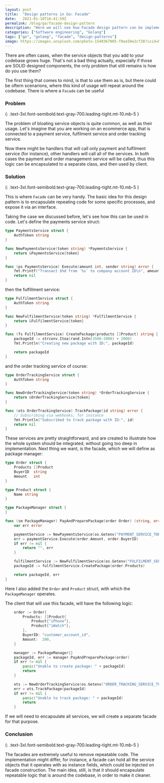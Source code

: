 ```yaml
---
layout: post
title:  "Design patterns in Go: Facade"
date:   2021-01-10T16:41:59Z
permalink: /blog/go/facade-design-pattern
description: "Here we will see how Facade design pattern can be implemented and used for solving real world problem"
categories: ["Software engineering", "Golang"]
tags: ["go", "golang", "facade", "design-patterns"]
image: https://images.unsplash.com/photo-1549367805-f0ae50e2cf38?ixid=MXwxMjA3fDB8MHxwaG90by1wYWdlfHx8fGVufDB8fHw%3D&ixlib=rb-1.2.1&auto=format&fit=crop&w=1850&h=750&q=80
---
```



There are often cases, when the service objects that you add to your codebase grows huge. That's not a bad thing actually, especially if those are SOLID designed components, the only problem that still remains is how do you use them? 

The first thing that comes to mind, is that to use them as is, but there could be oftern scenarions, where this kind of usage will repeat around the codebase. There is where a `Facade` can be useful

### Problem
{: .text-3xl.font-semibold.text-gray-700.leading-tight.mt-10.mb-5 }

The problem of bloating service objects is quite common, as well as their usage. Let's imagine that you are working on an ecommerce app, that is connected to a payment service, fulfilment service and order tracking service. 

Now there might be handlers that will call only payment and fulfilment service (for instance), other handlers will call all of the services. In both cases the payment and order management service will be called, thus this logic can be encapsulated to a separate class, and then used by client.

### Solution
{: .text-3xl.font-semibold.text-gray-700.leading-tight.mt-10.mb-5 }


This is where `Facade` can be very handy. The basic idea for this design pattern is to encapsulate repeating code for some specific processes, and expose it via an interface.

Taking the case we discussed before, let's see how this can be used in code. Let's define the payments service struct:

```go
type PaymentsService struct {
	AuthToken string
}

func NewPaymentsService(token string) *PaymentsService {
	return &PaymentsService{token}
}

func (ps PaymentsService) Execute(amount int, sender string) error {
	fmt.Printf("Transact $%d from `%s` to company account ID\n", amount, sender)
	return nil
}
```

then the fulfillment service:

```go
type FulfilmentService struct {
	AuthToken string
}

func NewFulfilmentService(token string) *FulfilmentService {
	return &FulfilmentService{token}
}

func (fs FulfilmentService) CreatePackage(products []Product) string {
	packageId := strconv.Itoa(rand.Intn(3500-2000) + 2000)
	fmt.Println("Creating new package with ID:", packageId)

	return packageId
}
```

and the order tracking service of course:

```go
type OrderTrackingService struct {
	AuthToken string
}

func NewOrderTrackingService(token string) *OrderTrackingService {
	return &OrderTrackingService{token}
}

func (ots OrderTrackingService) TrackPackage(id string) error {
	// Subscribing via webhooks, for instance
	fmt.Println("Subscribed to track package with ID:", id)
	return nil
}
```


These services are pretty straightforward, and are created to illustrate how the whole system should be integrated, without going too deep in implementation. Next thing we want, is the facade, which we will define as package manager:

```go
type Order struct {
	Products []Product
	BuyerID  string
	Amount   int
}

type Product struct {
	Name string
}

type PackageManager struct {
}

func (sm PackageManager) PayAndPreparePackage(order Order) (string, error) {
	var err error

	paymentService := NewPaymentsService(os.Getenv("PAYMENT_SERVICE_TOKEN"))
	err = paymentService.Execute(order.Amount, order.BuyerID)
	if err != nil {
		return "", err
	}

	fulfilmentService := NewFulfilmentService(os.Getenv("FULFILMENT_SERVICE_TOKEN"))
	packageId := fulfilmentService.CreatePackage(order.Products)

	return packageId, err
}
```

Here I also added the `Order`  and `Product` struct, with which the `PackageManager` operates.

The client that will use this facade, will have the following logic:

```go
	order := Order{
		Products: []Product{
			Product{"iPhone"},
			Product{"iWatch"},
		},
		BuyerID: "customer_account_id",
		Amount:  200,
	}

	manager := PackageManager{}
	packageId, err := manager.PayAndPreparePackage(order)
	if err != nil {
		panic("Unable to create package: " + packageId)
		return
	}

	ots := NewOrderTrackingService(os.Getenv("ORDER_TRACKING_SERVICE_TOKEN"))
	err = ots.TrackPackage(packageId)
	if err != nil {
		panic("Unable to track package: " + packageId)
		return
	}
```

If we will need to encapsulate all services, we will create a separate facade for that purpose.

### Conclusion
{: .text-3xl.font-semibold.text-gray-700.leading-tight.mt-10.mb-5 }


The facades are extremely useful to remove repeatable code. The implementation might differ, for instance, a facade can hold all the service objects that it operates with as instance fields, which could be injected on facade construction. The main idea, still, is that it should encapsulate repeatable logic that is around the codebase, in order to make it cleaner.